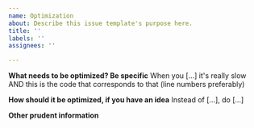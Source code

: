 ```yaml
---
name: Optimization
about: Describe this issue template's purpose here.
title: ''
labels: ''
assignees: ''

---
```


**What needs to be optimized? Be specific**
When you [...] it's really slow AND this is the code that corresponds to that (line numbers preferably)

**How should it be optimized, if you have an idea**
Instead of [...], do [...]

**Other prudent information**
